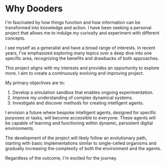 # Why Dooders

I'm fascinated by how things function and how information can be transformed into knowledge and action. I have been seeking a personal project that allows me to indulge my curiosity and experiment with different concepts.

I see myself as a generalist and have a broad range of interests. In recent years, I've emphasized exploring many topics over a deep dive into one specific area, recognizing the benefits and drawbacks of both approaches.

This project aligns with my interests and provides an opportunity to explore more. I aim to create a continuously evolving and improving project.

My primary objectives are to:

1. Develop a simulation sandbox that enables ongoing experimentation.
2. Improve my understanding of complex dynamical systems.
3. Investigate and discover methods for creating intelligent agents.

I envision a future where bespoke intelligent agents, designed for specific purposes or tasks, will become accessible to everyone. These agents will be capable of learning and functioning within dynamic, persistent digital environments.

The development of the project will likely follow an evolutionary path, starting with basic implementations similar to single-celled organisms and gradually increasing the complexity of both the environment and the agents.

Regardless of the outcome, I'm excited for the journey.
